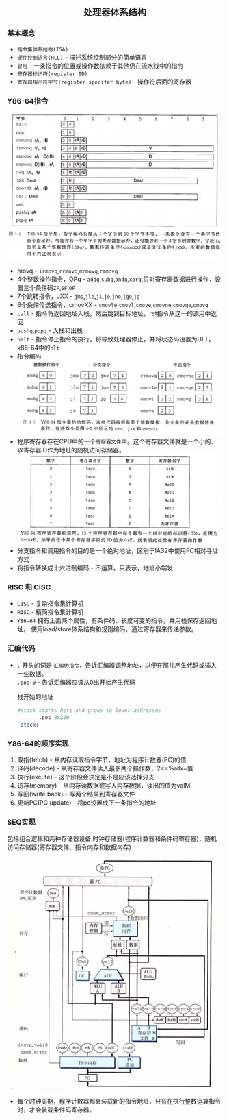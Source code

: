 ## <center>处理器体系结构</center>

### 基本概念
* `指令集体系结构(ISA)`
* `硬件控制语言(HCL)` - 描述系统控制部分的简单语言
* `冒险` - 一条指令的位置或操作数依赖于其他仍在流水线中的指令
* `寄存器标识符(register ID)`
* `寄存器指示符字节(register specifer byte)` - 操作符后面的寄存器
### Y86-64指令
![Y86-64](y86-64.png)
* movq - `irmovq`,`rrmovq`,`mrmovq`,`rmmovq`
* 4个整数操作指令，OPq - `addq`,`subq`,`andq`,`xorq`,只对寄存器数据进行操作，设置三个条件码`ZF`,`SF`,`OF`
* 7个跳转指令，JXX - `jmp`,`jle`,`jl`,`je`,`jne`,`jge`,`jg`
* 6个条件传送指令，cmovXX - `cmovle`,`cmovl`,`cmove`,`cmovne`,`cmovge`,`cmovq`
* `call` - 指令将返回地址入栈，然后跳到目标地址，ret指令从这一的调用中返回
* `pushq`,`popq` - 入栈和出栈
* `halt` - 指令停止指令的执行，将导致处理器停止，并将状态码设置为HLT，x86-64中的`hlt`
* 指令编码  
  ![指令编码](y86code.png)
* 程序寄存器存在CPU中的一个`寄存器文件`中。这个寄存器文件就是一个小的、以寄存器ID作为地址的随机访问存储器。
![regid](regid.png)
* 分支指令和调用指令的目的是一个绝对地址，区别于IA32中使用PC相对寻址方式
* 将指令转换成十六进制编码 - 不运算，只表示，地址小端发

### RISC 和 CISC
* `CISC` - 复杂指令集计算机
* `RISC` - 精简指令集计算机
* `Y86-64` 拥有上面两个属性，有条件码、长度可变的指令，并用栈保存返回地址。
  使用load/store体系结构和规则编码，通过寄存器来传递参数。

### 汇编代码
* `.` 开头的词是 `汇编伪指令`，告诉汇编器调整地址，以便在那儿产生代码或插入一些数据。  
  `.pos 0` - 告诉汇编器应该从0出开始产生代码  
  
   栈开始的地址
  ```s
  #stack starts here and grows to lower addresses
         .pos 0x200
   stack:
  ```

### Y86-64的顺序实现
1. 取指(fetch) - 从内存读取指令字节，地址为程序计数器(PC)的值
2. 译码(decode) - 从寄存器文件读入最多两个操作数，2==%rdx=值
3. 执行(excute) - 这个阶段会决定是不是应该选择分支
4. 访存(memory) - 从内存读数据或写入内存数据，读出的值为valM
5. 写回(write back) - 写两个结果到寄存器文件
6. 更新PC(PC update) - 将pc设置成下一条指令的地址

### SEQ实现
包括组合逻辑和两种存储器设备:时钟存储器(程序计数器和条件码寄存器)，随机访问存储器(寄存器文件、指令内存和数据内存)


![SEQ硬件结构](seq.png)

* 每个时钟周期，程序计数器都会装载新的指令地址，只有在执行整数运算指令时，才会装载条件码寄存器。